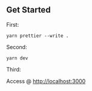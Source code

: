 ## Get Started

First:

```
yarn prettier --write .
```

Second:

```
yarn dev
```

Third:

Access @ [http://localhost:3000](http://localhost:3000)

